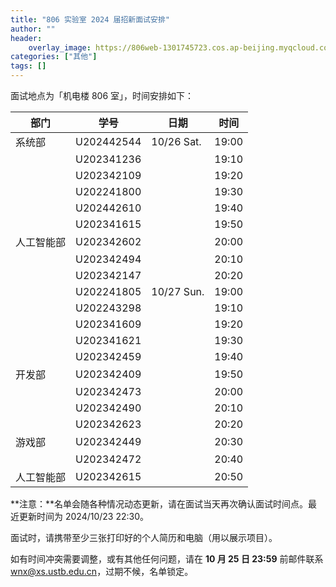 ```yaml
---
title: "806 实验室 2024 届招新面试安排"
author: ""
header:
    overlay_image: https://806web-1301745723.cos.ap-beijing.myqcloud.com/web/news-banner.jpg
categories: ["其他"]
tags: []
---
```


面试地点为「机电楼 806 室」，时间安排如下：

| 部门       | 学号       | 日期       | 时间  |
| ---------- | ---------- | ---------- | ----- |
| 系统部     | U202442544 | 10/26 Sat. | 19:00 |
|            | U202341236 |            | 19:10 |
|            | U202342109 |            | 19:20 |
|            | U202241800 |            | 19:30 |
|            | U202442610 |            | 19:40 |
|            | U202341615 |            | 19:50 |
| 人工智能部 | U202342602 |            | 20:00 |
|            | U202342494 |            | 20:10 |
|            | U202342147 |            | 20:20 |
|            | U202241805 | 10/27 Sun. | 19:00 |
|            | U202243298 |            | 19:10 |
|            | U202341609 |            | 19:20 |
|            | U202341621 |            | 19:30 |
|            | U202342459 |            | 19:40 |
| 开发部     | U202342409 |            | 19:50 |
|            | U202342473 |            | 20:00 |
|            | U202342490 |            | 20:10 |
|            | U202342623 |            | 20:20 |
| 游戏部     | U202342449 |            | 20:30 |
|            | U202342472 |            | 20:40 |
| 人工智能部 | U202342615 |            | 20:50 |

**注意：**名单会随各种情况动态更新，请在面试当天再次确认面试时间点。最近更新时间为 2024/10/23 22:30。

面试时，请携带至少三张打印好的个人简历和电脑（用以展示项目）。

如有时间冲突需要调整，或有其他任何问题，请在 **10 月 25 日 23:59** 前邮件联系 [wnx@xs.ustb.edu.cn](mailto:wnx@xs.ustb.edu.cn)，过期不候，名单锁定。
